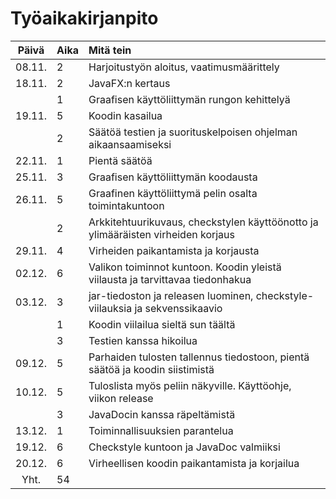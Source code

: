 # Työaikakirjanpito

| **Päivä** | **Aika** | **Mitä tein**   |
| :-----:|:-----| :---------|
| 08.11. | 2    | Harjoitustyön aloitus, vaatimusmäärittely |
| 18.11. | 2    | JavaFX:n kertaus |
|        | 1    | Graafisen käyttöliittymän rungon kehittelyä |
| 19.11. | 5    | Koodin kasailua |
|        | 2    | Säätöä testien ja suorituskelpoisen ohjelman aikaansaamiseksi |
| 22.11. | 1    | Pientä säätöä |
| 25.11. | 3    | Graafisen käyttöliittymän koodausta |
| 26.11. | 5    | Graafinen käyttöliittymä pelin osalta toimintakuntoon |
|        | 2    | Arkkitehtuurikuvaus, checkstylen käyttöönotto ja ylimääräisten virheiden korjaus |
| 29.11. | 4    | Virheiden paikantamista ja korjausta |
| 02.12. | 6    | Valikon toiminnot kuntoon. Koodin yleistä viilausta ja tarvittavaa tiedonhakua |
| 03.12. | 3    | jar-tiedoston ja releasen luominen, checkstyle-viilauksia ja sekvenssikaavio |
|        | 1    | Koodin viilailua sieltä sun täältä |
|        | 3    | Testien kanssa hikoilua |
| 09.12. | 5    | Parhaiden tulosten tallennus tiedostoon, pientä säätöä ja koodin siistimistä |
| 10.12. | 5    | Tuloslista myös peliin näkyville. Käyttöohje, viikon release |
|        | 3    | JavaDocin kanssa räpeltämistä |
| 13.12. | 1    | Toiminnallisuuksien parantelua |
| 19.12. | 6    | Checkstyle kuntoon ja JavaDoc valmiiksi |
| 20.12. | 6    | Virheellisen koodin paikantamista ja korjailua |
| Yht.   | 54   |
